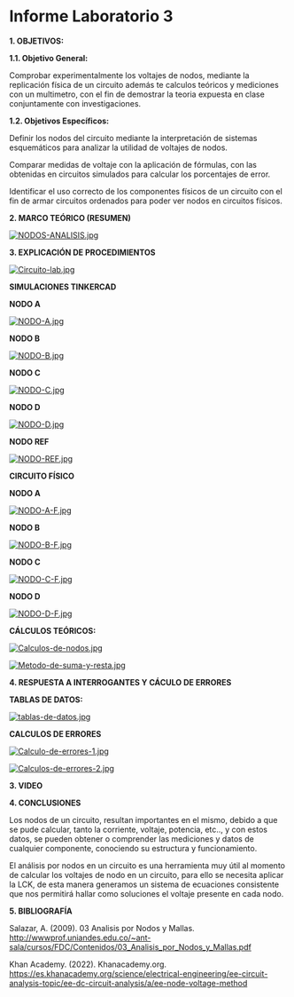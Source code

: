 # **Informe Laboratorio 3**

**1. OBJETIVOS:**

**1.1. Objetivo General:**

Comprobar experimentalmente los voltajes de nodos, mediante la replicación física de un circuito además te calculos teóricos y mediciones con un multimetro, con el fin de demostrar la teoria expuesta en clase conjuntamente con investigaciones.

**1.2. Objetivos Específicos:**

Definir los nodos del circuito mediante la interpretación de sistemas esquemáticos para analizar la utilidad de voltajes de nodos.

Comparar medidas de voltaje con la aplicación de fórmulas, con las obtenidas en circuitos simulados para calcular los porcentajes de error.

Identificar el uso correcto de los componentes físicos de un circuito con el fin de armar circuitos ordenados para poder ver nodos en circuitos físicos.

**2. MARCO TEÓRICO (RESUMEN)**

[![NODOS-ANALISIS.jpg](https://i.postimg.cc/nLgzWWYH/NODOS-ANALISIS.jpg)](https://postimg.cc/Mc0qMdF4) 

**3. EXPLICACIÓN DE PROCEDIMIENTOS**

[![Circuito-lab.jpg](https://i.postimg.cc/MKpc3NhQ/Circuito-lab.jpg)](https://postimg.cc/G96hH73L)

**SIMULACIONES TINKERCAD**

**NODO A**

[![NODO-A.jpg](https://i.postimg.cc/ZntKjyPj/NODO-A.jpg)](https://postimg.cc/LYDp85bZ)

**NODO B**

[![NODO-B.jpg](https://i.postimg.cc/zXNcWSHv/NODO-B.jpg)](https://postimg.cc/0rtn1Sf1)

**NODO C**

[![NODO-C.jpg](https://i.postimg.cc/g2kttzDP/NODO-C.jpg)](https://postimg.cc/4mq1mTq8)

**NODO D**

[![NODO-D.jpg](https://i.postimg.cc/RFDvhpZW/NODO-D.jpg)](https://postimg.cc/R6KkbRfm)

**NODO REF**

[![NODO-REF.jpg](https://i.postimg.cc/nLd1sqbs/NODO-REF.jpg)](https://postimg.cc/cKn32gJZ)

**CIRCUITO FÍSICO**

**NODO A**

[![NODO-A-F.jpg](https://i.postimg.cc/DZt948tT/NODO-A-F.jpg)](https://postimg.cc/0M0WL2kW)

**NODO B**

[![NODO-B-F.jpg](https://i.postimg.cc/7LJXGmD5/NODO-B-F.jpg)](https://postimg.cc/CZYb9CR0)

**NODO C**

[![NODO-C-F.jpg](https://i.postimg.cc/5y2Cv2vs/NODO-C-F.jpg)](https://postimg.cc/WFxzcj5Z)

**NODO D**

[![NODO-D-F.jpg](https://i.postimg.cc/ZRTBt5fJ/NODO-D-F.jpg)](https://postimg.cc/XZz794SP)


**CÁLCULOS TEÓRICOS:**

[![Calculos-de-nodos.jpg](https://i.postimg.cc/QMRJkhCs/Calculos-de-nodos.jpg)](https://postimg.cc/sB4W3F50)

[![Metodo-de-suma-y-resta.jpg](https://i.postimg.cc/d3KMfbHc/Metodo-de-suma-y-resta.jpg)](https://postimg.cc/cgT5gbGF)

**4. RESPUESTA A INTERROGANTES Y CÁCULO DE ERRORES**

**TABLAS DE DATOS:**

[![tablas-de-datos.jpg](https://i.postimg.cc/s1dp7cgc/tablas-de-datos.jpg)](https://postimg.cc/2LGbfnvb)

**CALCULOS DE ERRORES**

[![Calculo-de-errores-1.jpg](https://i.postimg.cc/13G3mZVX/Calculo-de-errores-1.jpg)](https://postimg.cc/75Lk9dVr)

[![Calculos-de-errores-2.jpg](https://i.postimg.cc/2yLCPpfz/Calculos-de-errores-2.jpg)](https://postimg.cc/SYq0Mvs5)

**3. VIDEO**



**4. CONCLUSIONES**

Los nodos de un circuito, resultan importantes en el mismo, debido a que se pude calcular, tanto la corriente, voltaje, potencia, etc.., y con estos datos, se pueden obtener o comprender las mediciones y datos de cualquier componente, conociendo su estructura y funcionamiento.

El análisis por nodos en un circuito es una herramienta muy útil al momento de calcular los voltajes de nodo en un circuito, para ello se necesita aplicar la LCK, de esta manera generamos un sistema de ecuaciones consistente que nos permitirá hallar como soluciones el voltaje presente en cada nodo.


**5. BIBLIOGRAFÍA**

Salazar, A. (2009). 03 Analisis por Nodos y Mallas. http://wwwprof.uniandes.edu.co/~ant-sala/cursos/FDC/Contenidos/03_Analisis_por_Nodos_y_Mallas.pdf

Khan Academy. (2022). Khanacademy.org. https://es.khanacademy.org/science/electrical-engineering/ee-circuit-analysis-topic/ee-dc-circuit-analysis/a/ee-node-voltage-method



